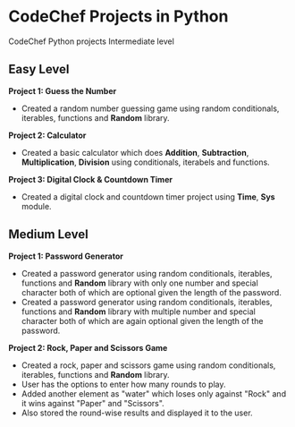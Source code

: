 # CodeChef Projects in Python
CodeChef Python projects Intermediate level

## Easy Level
**Project 1: Guess the Number**
- Created a random number guessing game using random conditionals, iterables, functions and **Random** library.

**Project 2: Calculator**
- Created a basic calculator which does **Addition**, **Subtraction**, **Multiplication**, **Division** using conditionals, iterabels and functions.

**Project 3: Digital Clock & Countdown Timer**
- Created a digital clock and countdown timer project using **Time**, **Sys** module.

## Medium Level
**Project 1: Password Generator**
- Created a password generator using random conditionals, iterables, functions and **Random** library with only one number and special character both of which are optional given the length of the password.
- Created a password generator using random conditionals, iterables, functions and **Random** library with multiple number and special character both of which are again optional given the length of the password.

**Project 2: Rock, Paper and Scissors Game**
- Created a rock, paper and scissors game using random conditionals, iterables, functions and **Random** library.
- User has the options to enter how many rounds to play.
- Added another element as "water" which loses only against "Rock" and it wins against "Paper" and "Scissors".
- Also stored the round-wise results and displayed it to the user. 
